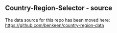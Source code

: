 ## Country-Region-Selector - source

The data source for this repo has been moved here: 
https://github.com/benkeen/country-region-data
